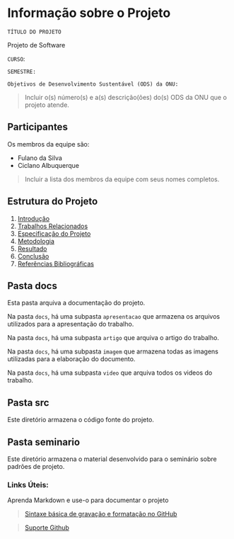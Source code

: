 # Informação sobre o Projeto
`TÍTULO DO PROJETO`  

Projeto de Software

`CURSO`: 

`SEMESTRE:`

`Objetivos de Desenvolvimento Sustentável (ODS) da ONU:` 
> Incluir o(s) número(s) e a(s) descrição(ões) do(s) ODS da ONU que o projeto atende. 

## Participantes

Os membros da equipe são: 
- Fulano da Silva
- Ciclano Albuquerque

> Incluir a lista dos membros da equipe com seus nomes completos.

## Estrutura do Projeto

1. [Introdução](./docs/1-Introdução.md)
2. [Trabalhos Relacionados](./docs/2-TrabalhosRelacionados.md)
3. [Especificação do Projeto](./docs/3-Especificação.md)
4. [Metodologia](./docs/4-Metodologia.md)
5. [Resultado](./docs/5-Resultado.md)
6. [Conclusão](./docs/6-Conclusão.md)
7. [Referências Bibliográficas](./docs/7-Referências.md) 

## Pasta docs

Esta pasta arquiva a documentação do projeto.

Na pasta `docs`, há uma subpasta `apresentacao` que armazena os arquivos utilizados para a apresentação do trabalho.

Na pasta `docs`, há uma subpasta `artigo` que arquiva o artigo do trabalho.

Na pasta `docs`, há uma subpasta `imagem` que armazena todas as
imagens utilizadas para a elaboração do documento.

Na pasta `docs`, há uma subpasta `video` que arquiva todos os
videos do trabalho.

## Pasta src

Este diretório armazena o código fonte do projeto.

## Pasta seminario

Este diretório armazena o material desenvolvido para o seminário sobre padrões de projeto.

### Links Úteis:

Aprenda Markdown e use-o para documentar o projeto  

> [Sintaxe básica de gravação e formatação no GitHub](https://guides.github.com/features/mastering-markdown/)

> [Suporte Github](https://help.github.com/pt/github/writing-on-github/getting-started-with-writing-and-formatting-on-github)
